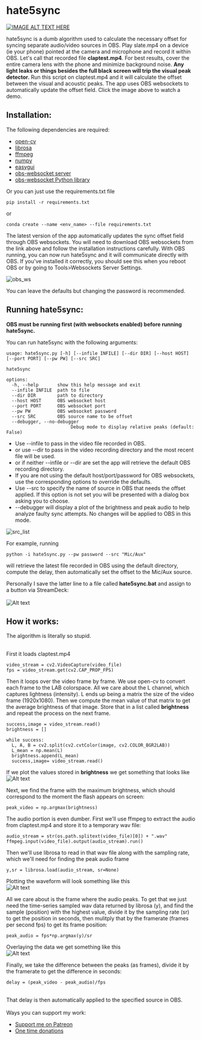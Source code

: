 # hate5sync

[![IMAGE ALT TEXT HERE](https://img.youtube.com/vi/fbshqualaJc/0.jpg)](https://www.youtube.com/watch?v=fbshqualaJc)

hate5sync is a dumb algorithm used to calculate the necessary offset for syncing separate audio/video sources in OBS. Play slate.mp4 on a device (ie your phone) pointed at the camera and microphone and record it within OBS. Let's call that recorded file <b>claptest.mp4</b>. For best results, cover the entire camera lens with the phone and minimize background noise. <b>Any light leaks or things besides the full black screen will trip the visual peak detector.</b> Run this script on claptest.mp4 and it will calculate the offset between the visual and acoustic peaks. The app uses OBS websockets to automatically update the offset field. Click the image above to watch a demo.

<h2>Installation:</h2>

The following dependencies are required:
<ul>
  <li><a href="https://pypi.org/project/opencv-python/" target="_blank">open-cv</a> </li>
  <li><a href="https://librosa.org/" target="_blank">librosa</a> </li>
  <li><a href="https://github.com/kkroening/ffmpeg-python" target="_blank">ffmpeg</a> </li>
  <li><a href="https://numpy.org/" target="_blank">numpy</a> </li>
  <li><a href="http://easygui.sourceforge.net/" target="_blank">easygui</a> </li>
  <li><a href="https://github.com/obsproject/obs-websocket" target="_blank">obs-websocket server</a> </li>
  <li><a href="https://github.com/Elektordi/obs-websocket-py" target="_blank">obs-websocket Python library</a> </li>
  
</ul> 

Or you can just use the requirements.txt file
```
pip install -r requirements.txt
```
or
```
conda create --name <env_name> --file requirements.txt
```

The latest version of the app automatically updates the sync offset field through OBS websockets. You will need to download OBS websockets from the link above and follow the installation instructions carefully. With OBS running, you can now run hate5sync and it will communicate directly with OBS. If you've installed it correctly, you should see this when you reboot OBS or by going to Tools>Websockets Server Settings.

![obs_ws](https://user-images.githubusercontent.com/3986906/164997333-d14fd730-2e07-467e-9189-6f43d52a882b.png)

You can leave the defaults but changing the password is recommended.

<h2>Running hate5sync:</h2>

<b>OBS must be running first (with websockets enabled) before running hate5sync.</b>

You can run hate5sync with the following arguments:
```
usage: hate5sync.py [-h] [--infile INFILE] [--dir DIR] [--host HOST] [--port PORT] [--pw PW] [--src SRC]

hate5sync

options:
  -h, --help       show this help message and exit
  --infile INFILE  path to file
  --dir DIR        path to directory
  --host HOST      OBS websocket host
  --port PORT      OBS websocket port
  --pw PW          OBS websocket password
  --src SRC        OBS source name to be offset
  --debugger, --no-debugger
                        Debug mode to display relative peaks (default: False)
  ```
<ul>
  <li> Use --infile to pass in the video file recorded in OBS.</li>
  <li> or use --dir to pass in the video recording directory and the most recent file will be used.</li>
  <li> or if neither --infile or --dir are set the app will retrieve the default OBS recording directory.</li>
  <li> If you are not using the default host/port/password for OBS websockets, use the corresponding options to override the defaults.</li>
  <li> Use --src to specify the name of source in OBS that needs the offset applied. If this option is not set you will be presented with a dialog box asking you to choose.</li>
  <li> --debugger will display a plot of the brightness and peak audio to help analyze faulty sync attempts. No changes will be applied to OBS in this mode.</li>
</ul>

![src_list](https://user-images.githubusercontent.com/3986906/164947302-23d8d1bb-7b00-4ae8-b7f7-d918ad0da094.png)

For example, running
```
python -i hate5sync.py --pw password --src "Mic/Aux"
```

will retrieve the latest file recorded in OBS using the default directory, compute the delay, then automatically set the offset to the Mic/Aux source.

Personally I save the latter line to a file called <b>hate5sync.bat</b> and assign to a button via StreamDeck:<br><br>
![Alt text](demo/streamdeck.png?raw=true "streamdeck")

<h2>How it works:</h2>
The algorithm is literally so stupid. <br><br>

First it loads claptest.mp4
```
video_stream = cv2.VideoCapture(video_file)
fps = video_stream.get(cv2.CAP_PROP_FPS)
```  
Then it loops over the video frame by frame. We use open-cv to convert each frame to the LAB colorspace. All we care about the L channel, which captures lightness (intensity). L ends up being a matrix the size of the video frame (1920x1080). Then we compute the mean value of that matrix to get the average brightness of that image. Store that in a list called <b>brightness</b> and repeat the process on the next frame.
```
success,image = video_stream.read()
brightness = []

while success:
  L, A, B = cv2.split(cv2.cvtColor(image, cv2.COLOR_BGR2LAB))
  L_mean = np.mean(L)
  brightness.append(L_mean)
  success,image= video_stream.read()
```    

If we plot the values stored in <b>brightness</b> we get something that looks like<br>
![Alt text](demo/brightness.png?raw=true "Brightness vs frame")

Next, we find the frame with the maximum brightness, which should correspond to the moment the flash appears on screen:
```
peak_video = np.argmax(brightness)
```

The audio portion is even dumber. First we'll use ffmpeg to extract the audio from claptest.mp4 and store it to a temporary wav file:
```
audio_stream = str(os.path.splitext(video_file)[0]) + ".wav"		
ffmpeg.input(video_file).output(audio_stream).run()
```

Then we'll use librosa to read in that wav file along with the sampling rate, which we'll need for finding the peak audio frame
```
y,sr = librosa.load(audio_stream, sr=None)
```
Plotting the waveform will look something like this<br>
![Alt text](demo/waveform.png?raw=true "Audio amplitude vs frame")

All we care about is the frame where the audio peaks. To get that we just need the time-series sampled wav data returned by librosa (y), and find the sample (position) with the highest value, divide it by the sampling rate (sr) to get the position in seconds, then mulitply that by the framerate (frames per second fps) to get its frame position:
```
peak_audio = fps*np.argmax(y)/sr
```

Overlaying the data we get something like this<br>
![Alt text](demo/delay.png?raw=true "amplitude and brightness peaks")

Finally, we take the difference between the peaks (as frames), divide it by the framerate to get the difference in seconds:
```
delay = (peak_video - peak_audio)/fps
```
<br>
That delay is then automatically applied to the specified source in OBS.<br><br>
Ways you can support my work:
<ul>
  <li><a href="https://patreon.com/hate5six" target="blank">Support me on Patreon</a></li>
  <li><a href="https://hate5six.com/donate" target="blank">One time donations</a></li>
</ul> 
